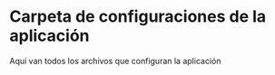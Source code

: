 # Carpeta de configuraciones de la aplicación

Aquí van todos los archivos que configuran la aplicación
